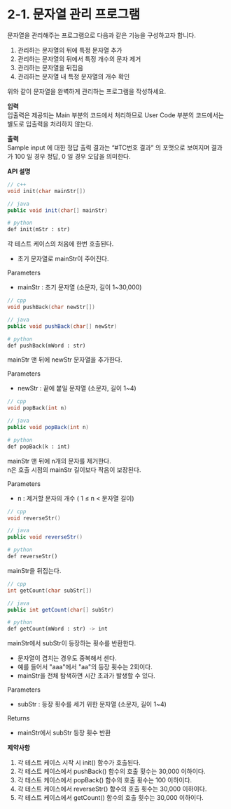 # 2-1. 문자열 관리 프로그램

문자열을 관리해주는 프로그램으로 다음과 같은 기능을 구성하고자 합니다.  

1. 관리하는 문자열의 뒤에 특정 문자열 추가  
2. 관리하는 문자열의 뒤에서 특정 개수의 문자 제거  
3. 관리하는 문자열을 뒤집음  
4. 관리하는 문자열 내 특정 문자열의 개수 확인  

위와 같이 문자열을 완벽하게 관리하는 프로그램을 작성하세요.  

**입력**  
입출력은 제공되는 Main 부분의 코드에서 처리하므로 User Code 부분의 코드에서는 별도로 입출력을 처리하지 않는다.  

**출력**  
Sample input 에 대한 정답 출력 결과는 “#TC번호 결과” 의 포맷으로 보여지며 결과가 100 일 경우 정답, 0 일 경우 오답을 의미한다.  

**API 설명**  

```cpp
// c++
void init(char mainStr[])
```
```java
// java
public void init(char[] mainStr)
```
```py
# python
def init(mStr : str)
```

각 테스트 케이스의 처음에 한번 호출된다.  
- 초기 문자열로 mainStr이 주어진다.  


Parameters
- mainStr : 초기 문자열 (소문자, 길이 1~30,000)  

```cpp
// cpp
void pushBack(char newStr[])
```
```java
// java
public void pushBack(char[] newStr)
```
```py
# python
def pushBack(mWord : str)
```

mainStr 맨 뒤에 newStr 문자열을 추가한다.  


Parameters  
- newStr : 끝에 붙일 문자열 (소문자, 길이 1~4)

```cpp
// cpp
void popBack(int n)
```
```java
// java
public void popBack(int n)
```

```py
# python
def popBack(k : int)
```

mainStr 맨 뒤에 n개의 문자를 제거한다.  
n은 호출 시점의 mainStr 길이보다 작음이 보장된다.  

Parameters  
- n : 제거할 문자의 개수 ( 1 ≤ n < 문자열 길이)  

```cpp
// cpp
void reverseStr()
```
```java
// java
public void reverseStr()
```
```py
# python
def reverseStr()
```

mainStr을 뒤집는다.  

```cpp
// cpp
int getCount(char subStr[])
```
```java
// java
public int getCount(char[] subStr)
```
```py
# python
def getCount(mWord : str) -> int
```

mainStr에서 subStr이 등장하는 횟수를 반환한다.  
- 문자열이 겹치는 경우도 중복해서 센다.  
- 예를 들어서 "aaa"에서 "aa"의 등장 횟수는 2회이다.  
- mainStr을 전체 탐색하면 시간 초과가 발생할 수 있다.   


Parameters  
- subStr : 등장 횟수를 세기 위한 문자열 (소문자, 길이 1~4)  


Returns  
- mainStr에서 subStr 등장 횟수 반환  


**제약사항**
1. 각 테스트 케이스 시작 시 init() 함수가 호출된다.  
2. 각 테스트 케이스에서 pushBack() 함수의 호출 횟수는 30,000 이하이다.  
3. 각 테스트 케이스에서 popBack() 함수의 호출 횟수는 100 이하이다.  
4. 각 테스트 케이스에서 reverseStr() 함수의 호출 횟수는 30,000 이하이다.  
5. 각 테스트 케이스에서 getCount() 함수의 호출 횟수는 30,000 이하이다.  

